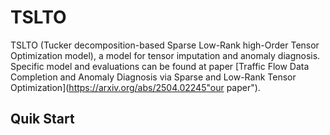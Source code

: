 # TSLTO
TSLTO (Tucker decomposition-based Sparse Low-Rank high-Order Tensor Optimization model), a model for tensor imputation and anomaly diagnosis. Specific model and evaluations can be found at paper [Traffic Flow Data Completion and Anomaly Diagnosis via Sparse and Low-Rank Tensor Optimization](https://arxiv.org/abs/2504.02245"our paper").
## Quik Start
